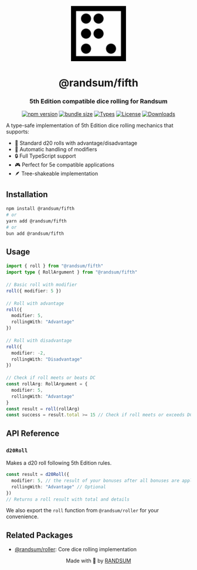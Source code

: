 <div align="center">
  <img width="150" height="150" src="https://raw.githubusercontent.com/RANDSUM/randsum/refs/heads/main/icon.webp" alt="Randsum Logo">
  <h1>@randsum/fifth</h1>
  <h3>5th Edition compatible dice rolling for Randsum</h3>

[![npm version](https://img.shields.io/npm/v/@randsum/fifth)](https://www.npmjs.com/package/@randsum/fifth)
[![bundle size](https://img.shields.io/bundlephobia/minzip/@randsum/fifth)](https://bundlephobia.com/package/@randsum/fifth)
[![Types](https://img.shields.io/npm/types/@randsum/fifth)](https://www.npmjs.com/package/@randsum/fifth)
[![License](https://img.shields.io/npm/l/@randsum/fifth)](https://github.com/RANDSUM/randsum/blob/main/LICENSE)
[![Downloads](https://img.shields.io/npm/dm/@randsum/fifth)](https://www.npmjs.com/package/@randsum/fifth)

</div>

A type-safe implementation of 5th Edition dice rolling mechanics that supports:

- 🎲 Standard d20 rolls with advantage/disadvantage
- 🎯 Automatic handling of modifiers
- 🔒 Full TypeScript support
- 🎮 Perfect for 5e compatible applications
- 🪶 Tree-shakeable implementation

## Installation

```bash
npm install @randsum/fifth
# or
yarn add @randsum/fifth
# or
bun add @randsum/fifth
```

## Usage

```typescript
import { roll } from "@randsum/fifth"
import type { RollArgument } from "@randsum/fifth"

// Basic roll with modifier
roll({ modifier: 5 })

// Roll with advantage
roll({
  modifier: 5,
  rollingWith: "Advantage"
})

// Roll with disadvantage
roll({
  modifier: -2,
  rollingWith: "Disadvantage"
})

// Check if roll meets or beats DC
const rollArg: RollArgument = {
  modifier: 5,
  rollingWith: "Advantage"
}
const result = roll(rollArg)
const success = result.total >= 15 // Check if roll meets or exceeds DC 15
```

## API Reference

### `d20Roll`

Makes a d20 roll following 5th Edition rules.

```typescript
const result = d20Roll({
  modifier: 5, // the result of your bonuses after all bonuses are applied
  rollingWith: "Advantage" // Optional
})
// Returns a roll result with total and details
```

We also export the `roll` function from `@randsum/roller` for your convenience.

## Related Packages

- [@randsum/roller](https://github.com/RANDSUM/randsum/tree/main/packages/roller): Core dice rolling implementation

<div align="center">
Made with 👹 by <a href="https://github.com/RANDSUM">RANDSUM</a>
</div>
